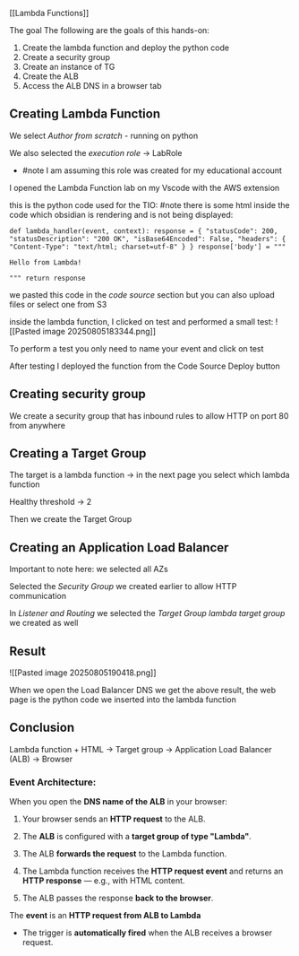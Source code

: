 [[Lambda Functions]]

The goal The following are the goals of this hands-on: 
1. Create the lambda function and deploy the python code 
2. Create a security group 
3. Create an instance of TG 
4. Create the ALB 
5. Access the ALB DNS in a browser tab

## Creating Lambda Function
We select *Author from scratch* - running on python

We also selected the *execution role* -> LabRole 
- #note I am assuming this role was created for my educational account

I opened the Lambda Function lab on my Vscode with the AWS extension

this is the python code used for the TIO:
#note there is some html inside the code which obsidian is rendering and is not being displayed:
```
def lambda_handler(event, context): response = { "statusCode": 200, "statusDescription": "200 OK", "isBase64Encoded": False, "headers": { "Content-Type": "text/html; charset=utf-8" } } response['body'] = """ 

Hello from Lambda!

""" return response
```

we pasted this code in the *code source* section but you can also upload files or select one from S3

inside the lambda function, I clicked on test and performed a small test:
![[Pasted image 20250805183344.png]]

To perform a test you only need to name your event and click on test

After testing I deployed the function from the Code Source Deploy button

## Creating security group
We create a security group that has inbound rules to allow HTTP on port 80 from anywhere 

## Creating a Target Group
The target is a lambda function -> in the next page you select which lambda function

Healthy threshold -> 2 

Then we create the Target Group

## Creating an Application Load Balancer 
Important to note here: we selected all AZs

Selected the *Security Group* we created earlier to allow HTTP communication

In *Listener and Routing* we selected the *Target Group* *lambda target group* we created as well 

## Result
![[Pasted image 20250805190418.png]]

When we open the Load Balancer DNS we get the above result, the web page is the python code we inserted into the lambda function

## Conclusion
Lambda function + HTML → Target group → Application Load Balancer (ALB) → Browser

### Event Architecture:

When you open the **DNS name of the ALB** in your browser:

1. Your browser sends an **HTTP request** to the ALB.
    
2. The **ALB** is configured with a **target group of type "Lambda"**.
    
3. The ALB **forwards the request** to the Lambda function.
    
4. The Lambda function receives the **HTTP request event** and returns an **HTTP response** — e.g., with HTML content.
    
5. The ALB passes the response **back to the browser**.

The **event** is an **HTTP request from ALB to Lambda**
- The trigger is **automatically fired** when the ALB receives a browser request.


